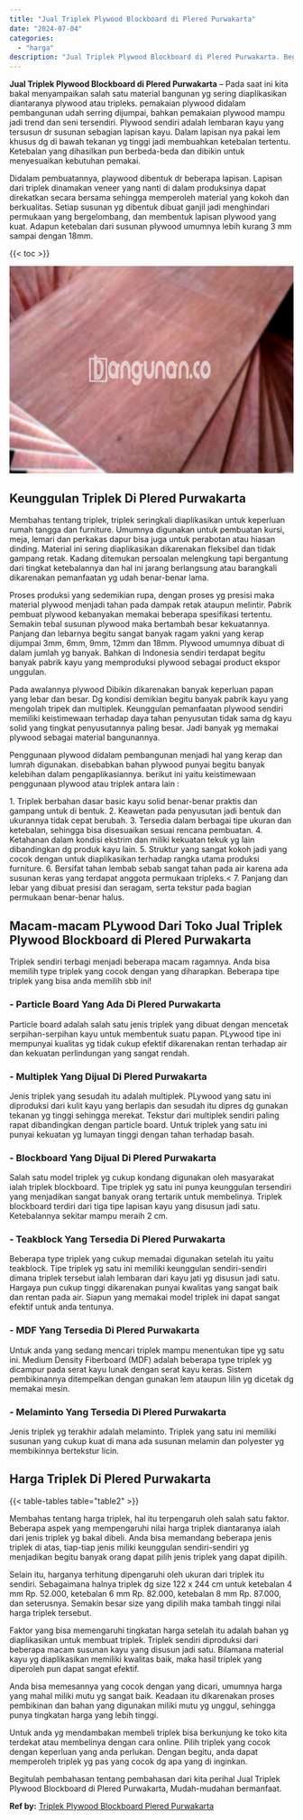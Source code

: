 ```yaml
---
title: "Jual Triplek Plywood Blockboard di Plered Purwakarta"
date: "2024-07-04"
categories: 
  - "harga"
description: "Jual Triplek Plywood Blockboard di Plered Purwakarta. Begitulah pembahasan tentang pembahasan dari kita perihal Jual Triplek Plywood Blockboard di Plered Pur..."
---
```


**Jual Triplek Plywood Blockboard di Plered Purwakarta** – Pada saat ini kita bakal menyampaikan salah satu material bangunan yg sering diaplikasikan diantaranya plywood atau tripleks. pemakaian plywood didalam pembangunan udah serring dijumpai, bahkan pemakaian plywood mampu jadi trend dan seni tersendiri. Plywood sendiri adalah lembaran kayu yang tersusun dr susunan sebagian lapisan kayu. Dalam lapisan nya pakai lem khusus dg di bawah tekanan yg tinggi jadi membuahkan ketebalan tertentu. Ketebalan yang dihasilkan pun berbeda-beda dan dibikin untuk menyesuaikan kebutuhan pemakai.

Didalam pembuatannya, playwood dibentuk dr beberapa lapisan. Lapisan dari triplek dinamakan veneer yang nanti di dalam produksinya dapat direkatkan secara bersama sehingga memperoleh material yang kokoh dan berkualitas. Setiap susunan yg dibentuk dibuat ganjil jadi menghindari permukaan yang bergelombang, dan membentuk lapisan plywood yang kuat. Adapun ketebalan dari susunan plywood umumnya lebih kurang 3 mm sampai dengan 18mm.

{{< toc >}}

![Jual Triplek Plywood Blockboard di Plered Purwakarta](/images/jual-triplek-murah-05.png)

## Keunggulan Triplek Di Plered Purwakarta

Membahas tentang triplek, triplek seringkali diaplikasikan untuk keperluan rumah tangga dan furniture. Umumnya digunakan untuk pembuatan kursi, meja, lemari dan perkakas dapur bisa juga untuk perabotan atau hiasan dinding. Material ini sering diaplikasikan dikarenakan fleksibel dan tidak gampang retak. Kadang ditemukan persoalan melengkung tapi bergantung dari tingkat ketebalannya dan hal ini jarang berlangsung atau barangkali dikarenakan pemanfaatan yg udah benar-benar lama.

Proses produksi yang sedemikian rupa, dengan proses yg presisi maka material plywood menjadi tahan pada dampak retak ataupun melintir. Pabrik pembuat plywood kebanyakan memakai beberapa spesifikasi tertentu. Semakin tebal susunan plywood maka bertambah besar kekuatannya. Panjang dan lebarnya begitu sangat banyak ragam yakni yang kerap dijumpai 3mm, 6mm, 9mm, 12mm dan 18mm. Plywood umumnya dibuat di dalam jumlah yg banyak. Bahkan di Indonesia sendiri terdapat begitu banyak pabrik kayu yang memproduksi plywood sebagai product ekspor unggulan.

Pada awalannya plywood Dibikin dikarenakan banyak keperluan papan yang lebar dan besar. Dg kondisi demikian begitu banyak pabrik kayu yang mengolah tripek dan multiplek. Keunggulan pemanfaatan plywood sendiri memiliki keistimewaan terhadap daya tahan penyusutan tidak sama dg kayu solid yang tingkat penyusutannya paling besar. Jadi banyak yg memakai plywood sebagai material bangunannya.

Penggunaan plywood didalam pembangunan menjadi hal yang kerap dan lumrah digunakan. disebabkan bahan plywood punyai begitu banyak kelebihan dalam pengaplikasiannya. berikut ini yaitu keistimewaan penggunaan plywood atau triplek antara lain :

1\. Triplek berbahan dasar basic kayu solid benar-benar praktis dan gampang untuk di bentuk. 2. Keawetan pada penyusutan jadi bentuk dan ukurannya tidak cepat berubah. 3. Tersedia dalam berbagai tipe ukuran dan ketebalan, sehingga bisa disesuaikan sesuai rencana pembuatan. 4. Ketahanan dalam kondisi ekstrim dan miliki kekuatan tekuk yg lain dibandingkan dg produk kayu lain. 5. Struktur yang sangat kokoh jadi yang cocok dengan untuk diaplikasikan terhadap rangka utama produksi furniture. 6. Bersifat tahan lembab sebab sangat tahan pada air karena ada susunan keras yang terdapat anggota permukaan tripleks.< 7. Panjang dan lebar yang dibuat presisi dan seragam, serta tekstur pada bagian permukaan benar-benar halus.

## Macam-macam PLywood Dari Toko Jual Triplek Plywood Blockboard di Plered Purwakarta

Triplek sendiri terbagi menjadi beberapa macam ragamnya. Anda bisa memilih type triplek yang cocok dengan yang diharapkan. Beberapa tipe triplek yang bisa anda memilih sbb ini!

### \- Particle Board Yang Ada Di Plered Purwakarta

Particle board adalah salah satu jenis triplek yang dibuat dengan mencetak serpihan-serpihan kayu untuk membentuk suatu papan. PLywood tipe ini mempunyai kualitas yg tidak cukup efektif dikarenakan rentan terhadap air dan kekuatan perlindungan yang sangat rendah.

### \- Multiplek Yang Dijual Di Plered Purwakarta

Jenis triplek yang sesudah itu adalah multiplek. PLywood yang satu ini diproduksi dari kulit kayu yang berlapis dan sesudah itu dipres dg gunakan tekanan yg tinggi sehingga merekat. Tekstur dari multiplek sendiri paling rapat dibandingkan dengan particle board. Untuk triplek yang satu ini punyai kekuatan yg lumayan tinggi dengan tahan terhadap basah.

### \- Blockboard Yang Dijual Di Plered Purwakarta

Salah satu model triplek yg cukup kondang digunakan oleh masyarakat ialah triplek blockboard. Tipe triplek yg satu ini punya keunggulan tersendiri yang menjadikan sangat banyak orang tertarik untuk membelinya. Triplek blockboard terdiri dari tiga tipe lapisan kayu yang disusun jadi satu. Ketebalannya sekitar mampu meraih 2 cm.

### \- Teakblock Yang Tersedia Di Plered Purwakarta

Beberapa type triplek yang cukup memadai digunakan setelah itu yaitu teakblock. Tipe triplek yg satu ini memiliki keunggulan sendiri-sendiri dimana triplek tersebut ialah lembaran dari kayu jati yg disusun jadi satu. Hargaya pun cukup tinggi dikarenakan punyai kwalitas yang sangat baik dan rentan pada air. Siapun yang memakai model triplek ini dapat sangat efektif untuk anda tentunya.

### \- MDF Yang Tersedia Di Plered Purwakarta

Untuk anda yang sedang mencari triplek mampu menentukan tipe yg satu ini. Medium Density Fiberboard (MDF) adalah beberapa type triplek yg dicampur pada serat kayu lunak dengan serat kayu keras. Sistem pembikinannya ditempelkan dengan gunakan lem ataupun lilin yg dicetak dg memakai mesin.

### \- Melaminto Yang Tersedia Di Plered Purwakarta

Jenis triplek yg terakhir adalah melaminto. Triplek yang satu ini memiliki susunan yang cukup kuat di mana ada susunan melamin dan polyester yg membikinnya bertekstur licin.

## Harga Triplek Di Plered Purwakarta

{{< table-tables table="table2" >}}

Membahas tentang harga triplek, hal itu terpengaruh oleh salah satu faktor. Beberapa aspek yang mempengaruhi nilai harga triplek diantaranya ialah dari jenis triplek yg bakal dibeli. Anda bisa memandang beberapa jenis triplek di atas, tiap-tiap jenis miliki keunggulan sendiri-sendiri yg menjadikan begitu banyak orang dapat pilih jenis triplek yang dapat dipilih.

Selain itu, harganya terhitung dipengaruhi oleh ukuran dari triplek itu sendiri. Sebagaimana halnya triplek dg size 122 x 244 cm untuk ketebalan 4 mm Rp. 52.000, ketebalan 6 mm Rp. 82.000, ketebalan 8 mm Rp. 87.000, dan seterusnya. Semakin besar size yang dipilih maka tambah tinggi nilai harga triplek tersebut.

Faktor yang bisa memengaruhi tingkatan harga setelah itu adalah bahan yg diaplikasikan untuk membuat triplek. Triplek sendiri diproduksi dari beberapa macam susunan kayu yang disusun jadi satu. Bilamana material kayu yg diaplikasikan memiliki kwalitas baik, maka hasil triplek yang diperoleh pun dapat sangat efektif.

Anda bisa memesannya yang cocok dengan yang dicari, umumnya harga yang mahal miliki mutu yg sangat baik. Keadaan itu dikarenakan proses pembikinan dan bahan yang digunakan miliki mutu yg unggul, sehingga punya tingkatan harga yang lebih tinggi.

Untuk anda yg mendambakan membeli triplek bisa berkunjung ke toko kita terdekat atau membelinya dengan cara online. Pilih triplek yang cocok dengan keperluan yang anda perlukan. Dengan begitu, anda dapat memperoleh triplek yg pas yang cocok dg apa yang di inginkan.

Begitulah pembahasan tentang pembahasan dari kita perihal Jual Triplek Plywood Blockboard di Plered Purwakarta, Mudah-mudahan bermanfaat.

**Ref by:** [Triplek Plywood Blockboard Plered Purwakarta](https://id.wikipedia.org/wiki/Triplek)
